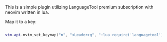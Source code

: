 This is a simple plugin utilizing LanguageTool premium subscription with neovim written in lua.


Map it to a key:

```lua

vim.api.nvim_set_keymap("n", "<Leader>g", ":lua require('languagetool').check_grammar()<CR>", {noremap =

```

